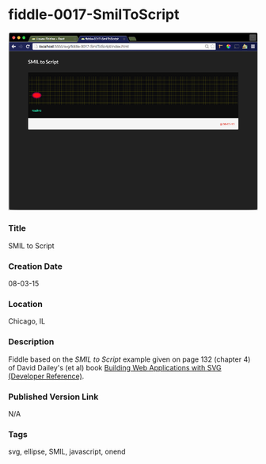fiddle-0017-SmilToScript
======

![Screenshot](screenshot.png)


### Title

SMIL to Script


### Creation Date

08-03-15


### Location

Chicago, IL


### Description

Fiddle based on the _SMIL to Script_ example given on page 132 (chapter 4) of  David Dailey's (et al) book [Building Web Applications with SVG (Developer Reference)](http://amzn.com/0735660123).


### Published Version Link

N/A


### Tags

svg, ellipse, SMIL, javascript, onend
